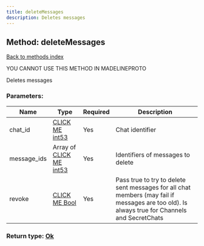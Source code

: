 ```yaml
---
title: deleteMessages
description: Deletes messages
---
```

## Method: deleteMessages  
[Back to methods index](index.md)


YOU CANNOT USE THIS METHOD IN MADELINEPROTO


Deletes messages

### Parameters:

| Name     |    Type       | Required | Description |
|----------|---------------|----------|-------------|
|chat\_id|[CLICK ME int53](../types/int53.md) | Yes|Chat identifier|
|message\_ids|Array of [CLICK ME int53](../types/int53.md) | Yes|Identifiers of messages to delete|
|revoke|[CLICK ME Bool](../types/Bool.md) | Yes|Pass true to try to delete sent messages for all chat members (may fail if messages are too old). Is always true for Channels and SecretChats|


### Return type: [Ok](../types/Ok.md)

